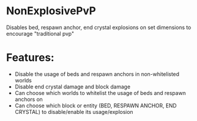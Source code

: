 # NonExplosivePvP
Disables bed, respawn anchor, end crystal explosions on set dimensions to encourage "traditional pvp"
# Features:
- Disable the usage of beds and respawn anchors in non-whitelisted worlds
- Disable end crystal damage and block damage
- Can choose which worlds to whitelist the usage of beds and respawn anchors on
- Can choose which block or entity (BED, RESPAWN ANCHOR, END CRYSTAL) to disable/enable its usage/explosion
